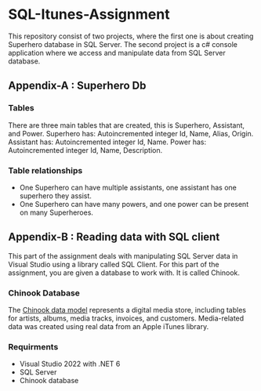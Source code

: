# SQL-Itunes-Assignment

This repository consist of two projects, where the first one is about creating Superhero database in SQL Server. The second project is a c# console application where we access and manipulate data from SQL Server database.

## Appendix-A : Superhero Db
### Tables
There are three main tables that are created, this is Superhero, Assistant, and Power.
Superhero has: Autoincremented integer Id, Name, Alias, Origin. 
Assistant has: Autoincremented integer Id, Name.
Power has: Autoincremented integer Id, Name, Description.

### Table relationships
- One Superhero can have multiple assistants, one assistant has one superhero they assist.
- One Superhero can have many powers, and one power can be present on many Superheroes.


 ## Appendix-B : Reading data with SQL client
This part of the assignment deals with manipulating SQL Server data in Visual Studio using a library called SQL 
Client. For this part of the assignment, you are given a database to work with. It is called Chinook.

### Chinook Database
The [Chinook data model](https://github.com/lerocha/chinook-database) represents a digital media store, including tables for artists, albums, media tracks, invoices, and customers. Media-related data was created using real data from an Apple iTunes library.


### Requirments
- Visual Studio 2022 with .NET 6
- SQL Server
- Chinook database


 


